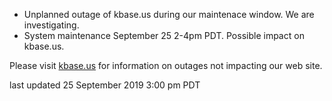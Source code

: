 * Unplanned outage of kbase.us during our maintenace window.  We are investigating.
* System maintenance September 25 2-4pm PDT.  Possible impact on kbase.us.

Please visit <a href="https://kbase.us">kbase.us</a> for information on outages not impacting our web site.

last updated 25 September 2019 3:00 pm PDT
